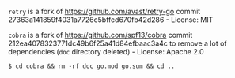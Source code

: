 `retry` is a fork of https://github.com/avast/retry-go commit 27363a141859f4031a7726c5bffcd670fb42d286 - License: MIT

`cobra` is a fork of https://github.com/spf13/cobra commit 212ea4078323771dc49b6f25a41d84efbaac3a4c to remove a lot of dependencies (`doc` directory deleted) - License: Apache 2.0

```shell
$ cd cobra && rm -rf doc go.mod go.sum && cd ..
```
